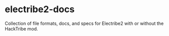 # electribe2-docs
Collection of file formats, docs, and specs for Electribe2 with or without the HackTribe mod. 
